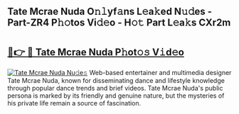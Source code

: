 ## Tate Mcrae Nuda O𝚗𝚕yf𝚊ns L𝚎a𝚔ed N𝚞𝚍es - Part-ZR4 P𝚑𝚘tos Vi𝚍𝚎o - H𝚘𝚝 Part L𝚎a𝚔s CXr2m

# <h2><a href="http://kf236g8.oniu.top/?m=Tate+Mcrae+Nuda">🔗👉 🔴 Tate Mcrae Nuda P𝚑ot𝚘𝚜 V𝚒d𝚎o</a></h2>

[![Tate Mcrae Nuda Nu𝚍e𝚜](https://i.imgur.com/0qMVB7G.gif)](http://kf236g8.oniu.top/?m=Tate+Mcrae+Nuda)
Web-based entertainer and multimedia designer Tate Mcrae Nuda, known for disseminating dance and lifestyle knowledge through popular dance trends and brief videos. Tate Mcrae Nuda's public persona is marked by its friendly and genuine nature, but the mysteries of his private life remain a source of fascination.  
